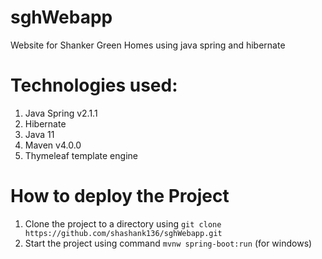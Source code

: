 # sghWebapp
Website for Shanker Green Homes using java spring and hibernate

# Technologies used:

1) Java Spring v2.1.1
2) Hibernate
3) Java 11
4) Maven v4.0.0
5) Thymeleaf template engine

# How to deploy the Project

1) Clone the project to a directory using ```git clone https://github.com/shashank136/sghWebapp.git```
2) Start the project using command ```mvnw spring-boot:run``` (for windows)
